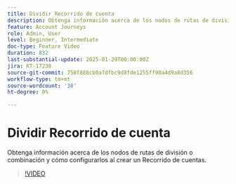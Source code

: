 ```yaml
---
title: Dividir Recorrido de cuenta
description: Obtenga información acerca de los nodos de rutas de división o combinación y cómo configurarlos al crear un Recorrido de cuentas.
feature: Account Journeys
role: Admin, User
level: Beginner, Intermediate
doc-type: Feature Video
duration: 832
last-substantial-update: 2025-01-29T00:00:00Z
jira: KT-17238
source-git-commit: 758f888cb0a7dfbc9d8fde1255ff90a4d9a8d356
workflow-type: tm+mt
source-wordcount: '38'
ht-degree: 0%

---
```



# Dividir Recorrido de cuenta

Obtenga información acerca de los nodos de rutas de división o combinación y cómo configurarlos al crear un Recorrido de cuentas.

>[!VIDEO](https://video.tv.adobe.com/v/3443231/?learn=on&enablevpops)
